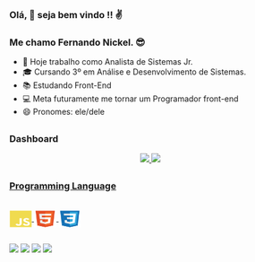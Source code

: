 
### Olá, 👋 seja bem vindo !! ✌
### Me chamo Fernando Nickel. 😎

- 🔭 Hoje trabalho como Analista de Sistemas Jr.
- 🎓 Cursando 3º em Análise e Desenvolvimento de Sistemas.
- 📚 Estudando Front-End
- 💻 Meta futuramente me tornar um Programador front-end 
- 😄 Pronomes: ele/dele

##
### Dashboard
<div align="center">
  <a href="https://github.com/Fernando-Nickel">
  <img height="180em"  src="https://github-readme-stats.vercel.app/api?username=fernando-nickel&show_icons=true&theme=omni&include_all_commits=true&count_private=true"/>
  <img height="180em" src="https://github-readme-stats.vercel.app/api/top-langs/?username=fernando-nickel&layout=compact&langs_count=7&theme=omni"/>
</div> 

##

### Programming Language
<div style="display: inline_block"><br>
  <img align="center" alt="Rafa-Js" height="30" width="40" src="https://raw.githubusercontent.com/devicons/devicon/master/icons/javascript/javascript-plain.svg">
  <img align="center" alt="Rafa-HTML" height="30" width="40" src="https://raw.githubusercontent.com/devicons/devicon/master/icons/html5/html5-original.svg">
  <img align="center" alt="Rafa-CSS" height="30" width="40" src="https://raw.githubusercontent.com/devicons/devicon/master/icons/css3/css3-original.svg">
</div>

##

<div> 
  <a href="https://www.instagram.com/fe_nickel" target="_blank"><img src="https://img.shields.io/badge/-Instagram-%23E4405F?style=for-the-badge&logo=instagram&logoColor=white" target="_blank"></a>
  <a href="https://discord.gg/373627370525163521" target="_blank"><img src="https://img.shields.io/badge/Discord-7289DA?style=for-the-badge&logo=discord&logoColor=white" target="_blank"></a> 
  <a href="mailto:alves.nickel@hotmail.com"><img src="https://img.shields.io/badge/-Gmail-%23333?style=for-the-badge&logo=gmail&logoColor=white" target="_blank"></a>
  <a href="https://www.linkedin.com/in/fernando-nickel" target="_blank"><img src="https://img.shields.io/badge/-LinkedIn-%230077B5?style=for-the-badge&logo=linkedin&logoColor=white" target="_blank"></a> 
</div>

